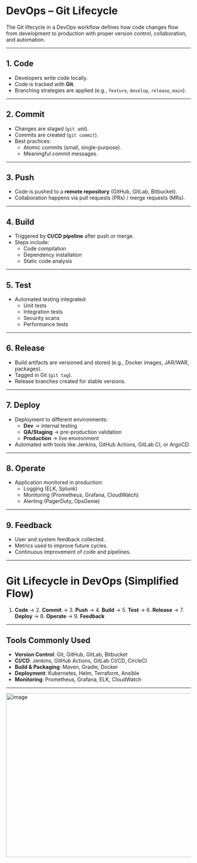 # DevOps – Git Lifecycle

The Git lifecycle in a DevOps workflow defines how code changes flow from development to production with proper version control, collaboration, and automation.

---

## 1. Code
- Developers write code locally.
- Code is tracked with **Git**.
- Branching strategies are applied (e.g., `feature`, `develop`, `release`, `main`).

---

## 2. Commit
- Changes are staged (`git add`).
- Commits are created (`git commit`).
- Best practices:
  - Atomic commits (small, single-purpose).
  - Meaningful commit messages.

---

## 3. Push
- Code is pushed to a **remote repository** (GitHub, GitLab, Bitbucket).
- Collaboration happens via pull requests (PRs) / merge requests (MRs).

---

## 4. Build
- Triggered by **CI/CD pipeline** after push or merge.
- Steps include:
  - Code compilation
  - Dependency installation
  - Static code analysis

---

## 5. Test
- Automated testing integrated:
  - Unit tests
  - Integration tests
  - Security scans
  - Performance tests

---

## 6. Release
- Build artifacts are versioned and stored (e.g., Docker images, JAR/WAR, packages).
- Tagged in Git (`git tag`).
- Release branches created for stable versions.

---

## 7. Deploy
- Deployment to different environments:
  - **Dev** → internal testing
  - **QA/Staging** → pre-production validation
  - **Production** → live environment
- Automated with tools like Jenkins, GitHub Actions, GitLab CI, or ArgoCD.

---

## 8. Operate
- Application monitored in production:
  - Logging (ELK, Splunk)
  - Monitoring (Prometheus, Grafana, CloudWatch)
  - Alerting (PagerDuty, OpsGenie)

---

## 9. Feedback
- User and system feedback collected.
- Metrics used to improve future cycles.
- Continuous improvement of code and pipelines.

---

# Git Lifecycle in DevOps (Simplified Flow)
1. **Code** → 2. **Commit** → 3. **Push** → 4. **Build** → 5. **Test** → 6. **Release** → 7. **Deploy** → 8. **Operate** → 9. **Feedback**

---

## Tools Commonly Used
- **Version Control**: Git, GitHub, GitLab, Bitbucket  
- **CI/CD**: Jenkins, GitHub Actions, GitLab CI/CD, CircleCI  
- **Build & Packaging**: Maven, Gradle, Docker  
- **Deployment**: Kubernetes, Helm, Terraform, Ansible  
- **Monitoring**: Prometheus, Grafana, ELK, CloudWatch  

---
<img width="748" height="446" alt="image" src="https://github.com/user-attachments/assets/40c7a771-7c4b-4acf-85e6-f29db076287a" />
